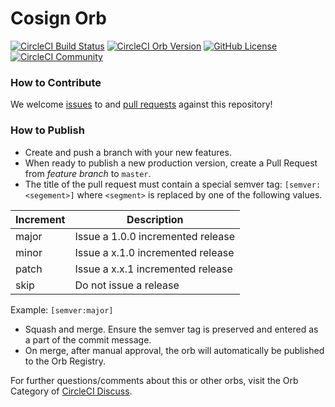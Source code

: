 # Cosign Orb

[![CircleCI Build Status](https://circleci.com/gh/cpanato/cosign-orb.svg?style=shield "CircleCI Build Status")](https://circleci.com/gh/cpanato/cosign-orb) [![CircleCI Orb Version](https://badges.circleci.com/orbs/cpanato/cosign-orb)](https://circleci.com/orbs/registry/orb/cpanato/cosign-orb) [![GitHub License](https://img.shields.io/badge/license-MIT-lightgrey.svg)](https://raw.githubusercontent.com/cpanato/cosign-orb/main/LICENSE) [![CircleCI Community](https://img.shields.io/badge/community-CircleCI%20Discuss-343434.svg)](https://discuss.circleci.com/c/ecosystem/orbs)


### How to Contribute

We welcome [issues](https://github.com/cpanato/cosign-orb/issues) to and [pull requests](https://github.com/cpanato/cosign-orb/pulls) against this repository!

### How to Publish

* Create and push a branch with your new features.
* When ready to publish a new production version, create a Pull Request from _feature branch_ to `master`.
* The title of the pull request must contain a special semver tag: `[semver:<segement>]` where `<segment>` is replaced by one of the following values.

| Increment | Description|
| ----------| -----------|
| major     | Issue a 1.0.0 incremented release|
| minor     | Issue a x.1.0 incremented release|
| patch     | Issue a x.x.1 incremented release|
| skip      | Do not issue a release|

Example: `[semver:major]`

* Squash and merge. Ensure the semver tag is preserved and entered as a part of the commit message.
* On merge, after manual approval, the orb will automatically be published to the Orb Registry.


For further questions/comments about this or other orbs, visit the Orb Category of [CircleCI Discuss](https://discuss.circleci.com/c/orbs).

